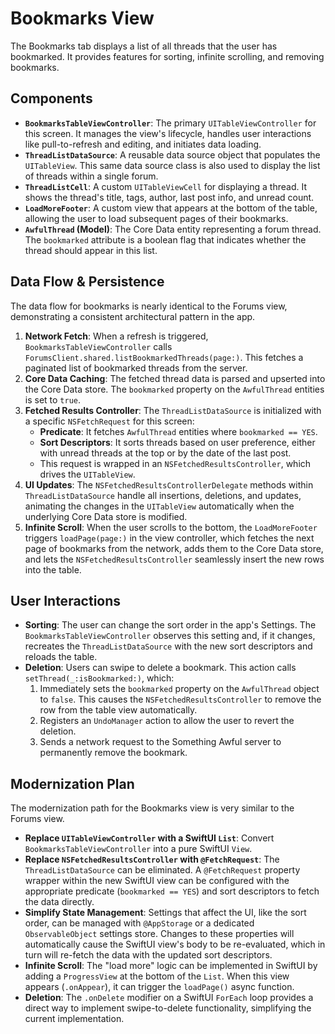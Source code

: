 # Bookmarks View

The Bookmarks tab displays a list of all threads that the user has bookmarked. It provides features for sorting, infinite scrolling, and removing bookmarks.

## Components

- **`BookmarksTableViewController`**: The primary `UITableViewController` for this screen. It manages the view's lifecycle, handles user interactions like pull-to-refresh and editing, and initiates data loading.
- **`ThreadListDataSource`**: A reusable data source object that populates the `UITableView`. This same data source class is also used to display the list of threads within a single forum.
- **`ThreadListCell`**: A custom `UITableViewCell` for displaying a thread. It shows the thread's title, tags, author, last post info, and unread count.
- **`LoadMoreFooter`**: A custom view that appears at the bottom of the table, allowing the user to load subsequent pages of their bookmarks.
- **`AwfulThread` (Model)**: The Core Data entity representing a forum thread. The `bookmarked` attribute is a boolean flag that indicates whether the thread should appear in this list.

## Data Flow & Persistence

The data flow for bookmarks is nearly identical to the Forums view, demonstrating a consistent architectural pattern in the app.

1.  **Network Fetch**: When a refresh is triggered, `BookmarksTableViewController` calls `ForumsClient.shared.listBookmarkedThreads(page:)`. This fetches a paginated list of bookmarked threads from the server.
2.  **Core Data Caching**: The fetched thread data is parsed and upserted into the Core Data store. The `bookmarked` property on the `AwfulThread` entities is set to `true`.
3.  **Fetched Results Controller**: The `ThreadListDataSource` is initialized with a specific `NSFetchRequest` for this screen:
    -   **Predicate**: It fetches `AwfulThread` entities where `bookmarked == YES`.
    -   **Sort Descriptors**: It sorts threads based on user preference, either with unread threads at the top or by the date of the last post.
    -   This request is wrapped in an `NSFetchedResultsController`, which drives the `UITableView`.
4.  **UI Updates**: The `NSFetchedResultsControllerDelegate` methods within `ThreadListDataSource` handle all insertions, deletions, and updates, animating the changes in the `UITableView` automatically when the underlying Core Data store is modified.
5.  **Infinite Scroll**: When the user scrolls to the bottom, the `LoadMoreFooter` triggers `loadPage(page:)` in the view controller, which fetches the next page of bookmarks from the network, adds them to the Core Data store, and lets the `NSFetchedResultsController` seamlessly insert the new rows into the table.

## User Interactions

- **Sorting**: The user can change the sort order in the app's Settings. The `BookmarksTableViewController` observes this setting and, if it changes, recreates the `ThreadListDataSource` with the new sort descriptors and reloads the table.
- **Deletion**: Users can swipe to delete a bookmark. This action calls `setThread(_:isBookmarked:)`, which:
    1.  Immediately sets the `bookmarked` property on the `AwfulThread` object to `false`. This causes the `NSFetchedResultsController` to remove the row from the table view automatically.
    2.  Registers an `UndoManager` action to allow the user to revert the deletion.
    3.  Sends a network request to the Something Awful server to permanently remove the bookmark.

## Modernization Plan

The modernization path for the Bookmarks view is very similar to the Forums view.

- **Replace `UITableViewController` with a SwiftUI `List`**: Convert `BookmarksTableViewController` into a pure SwiftUI `View`.
- **Replace `NSFetchedResultsController` with `@FetchRequest`**: The `ThreadListDataSource` can be eliminated. A `@FetchRequest` property wrapper within the new SwiftUI view can be configured with the appropriate predicate (`bookmarked == YES`) and sort descriptors to fetch the data directly.
- **Simplify State Management**: Settings that affect the UI, like the sort order, can be managed with `@AppStorage` or a dedicated `ObservableObject` settings store. Changes to these properties will automatically cause the SwiftUI view's body to be re-evaluated, which in turn will re-fetch the data with the updated sort descriptors.
- **Infinite Scroll**: The "load more" logic can be implemented in SwiftUI by adding a `ProgressView` at the bottom of the `List`. When this view appears (`.onAppear`), it can trigger the `loadPage()` async function.
- **Deletion**: The `.onDelete` modifier on a SwiftUI `ForEach` loop provides a direct way to implement swipe-to-delete functionality, simplifying the current implementation. 